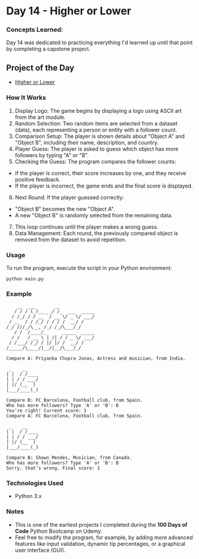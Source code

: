 
# Day 14 - Higher or Lower

### Concepts Learned: 
Day 14 was dedicated to practicing everything I'd learned up until that point by completing a capstone project.

## Project of the Day 
- [Higher or Lower](Day14/main.py)

### How It Works

1. Display Logo: The game begins by displaying a logo using ASCII art from the art module.
2. Random Selection: Two random items are selected from a dataset (data), each representing a person or entity with a follower count.
3. Comparison Setup: The player is shown details about "Object A" and "Object B", including their name, description, and country.
4. Player Guess: The player is asked to guess which object has more followers by typing "A" or "B".
5. Checking the Guess: The program compares the follower counts:
- If the player is correct, their score increases by one, and they receive positive feedback.
- If the player is incorrect, the game ends and the final score is displayed.
6. Next Round: If the player guessed correctly:
- "Object B" becomes the new "Object A".
- A new "Object B" is randomly selected from the remaining data.
7. This loop continues until the player makes a wrong guess.
8. Data Management: Each round, the previously compared object is removed from the dataset to avoid repetition.

### Usage

To run the program, execute the script in your Python environment:

```
python main.py
```

### Example

```
    __  ___       __             
   / / / (_)___ _/ /_  ___  _____
  / /_/ / / __ `/ __ \/ _ \/ ___/
 / __  / / /_/ / / / /  __/ /    
/_/ ///_/\__, /_/ /_/\___/_/     
   / /  /____/_      _____  _____
  / /   / __ \ | /| / / _ \/ ___/
 / /___/ /_/ / |/ |/ /  __/ /    
/_____/\____/|__/|__/\___/_/     

Compare A: Priyanka Chopra Jonas, Actress and musician, from India.

 _    __    
| |  / /____
| | / / ___/
| |/ (__  ) 
|___/____(_)

Compare B: FC Barcelona, Football club, from Spain.
Who has more followers? Type 'A' or 'B': B
You're right! Current score: 1
Compare A: FC Barcelona, Football club, from Spain.

 _    __    
| |  / /____
| | / / ___/
| |/ (__  ) 
|___/____(_)

Compare B: Shawn Mendes, Musician, from Canada.
Who has more followers? Type 'A' or 'B': B
Sorry, that's wrong. Final score: 1
```

### Technologies Used
- Python 3.x

### Notes

- This is one of the earliest projects I completed during the **100 Days of Code** Python Bootcamp on Udemy.
- Feel free to modify the program, for example, by adding more advanced features like input validation, dynamic tip percentages, or a graphical user interface (GUI).

